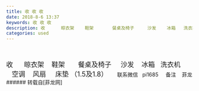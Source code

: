 ```yaml
---
title: 收 收 收
date: 2018-8-6 13:37
keywords: 收 收 收
description: 收      晾衣架    鞋架       餐桌及椅子     沙发    冰箱   洗衣机     空调    风扇     床垫 （1.5及1.8）      联系微信   pi1685     备注    菲龙
categories: used
---
```

<td class="t_f" id="postmessage_1601143">

<br/>
<br/>
<font size="4">收      晾衣架    鞋架       餐桌及椅子     沙发    冰箱   洗衣机     空调    风扇     床垫 （1.5及1.8）  </font>    联系微信   pi1685     备注    菲龙</td>
###### 转载自[菲龙网]